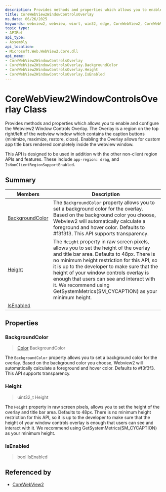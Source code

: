 ```yaml
---
description: Provides methods and properties which allows you to enable and configure the Webview2 Window Controls Overlay. The Overlay is a region on the top right/left of the webview window which contains the caption buttons (minimize, maximize, restore, close). Enabling the Overlay allows for custom app title bars rendered completely inside the webview window.
title: CoreWebView2WindowControlsOverlay
ms.date: 06/26/2025
keywords: webview2, webview, winrt, win32, edge, CoreWebView2, CoreWebView2Controller, browser control, edge html, CoreWebView2WindowControlsOverlay
topic_type:
- APIRef
api_type:
- Assembly
api_location:
- Microsoft.Web.WebView2.Core.dll
api_name:
- CoreWebView2WindowControlsOverlay
- CoreWebView2WindowControlsOverlay.BackgroundColor
- CoreWebView2WindowControlsOverlay.Height
- CoreWebView2WindowControlsOverlay.IsEnabled
---
```


# CoreWebView2WindowControlsOverlay Class



Provides methods and properties which allows you to enable and configure the Webview2 Window Controls Overlay. The Overlay is a region on the top right/left of the webview window which contains the caption buttons (minimize, maximize, restore, close). Enabling the Overlay allows for custom app title bars rendered completely inside the webview window.

This API is designed to be used in addition with the other non-client region APIs and features. These include `app-region: drag`, and `IsNonClientRegionSupportEnabled`.


## Summary

Members|Description
--|--
[BackgroundColor](#backgroundcolor) | The `BackgroundColor` property allows you to set a background color for the overlay. Based on the background color you choose, Webview2 will automatically calculate a foreground and hover color. Defaults to #f3f3f3. This API supports transparency.
[Height](#height) | The `Height` property in raw screen pixels, allows you to set the height of the overlay and title bar area. Defaults to 48px. There is no minimum height restriction for this API, so it is up to the developer to make sure that the height of your window controls overlay is enough that users can see and interact with it. We recommend using GetSystemMetrics(SM_CYCAPTION) as your minimum height.
[IsEnabled](#isenabled) | 

## Properties

### BackgroundColor

>  [Color](/uwp/api/Windows.UI.Color) BackgroundColor

The `BackgroundColor` property allows you to set a background color for the overlay. Based on the background color you choose, Webview2 will automatically calculate a foreground and hover color. Defaults to #f3f3f3. This API supports transparency.

### Height

>  uint32_t Height

The `Height` property in raw screen pixels, allows you to set the height of the overlay and title bar area. Defaults to 48px. There is no minimum height restriction for this API, so it is up to the developer to make sure that the height of your window controls overlay is enough that users can see and interact with it. We recommend using GetSystemMetrics(SM_CYCAPTION) as your minimum height.


### IsEnabled

>  bool IsEnabled






## Referenced by

- [CoreWebView2](corewebview2.md)
